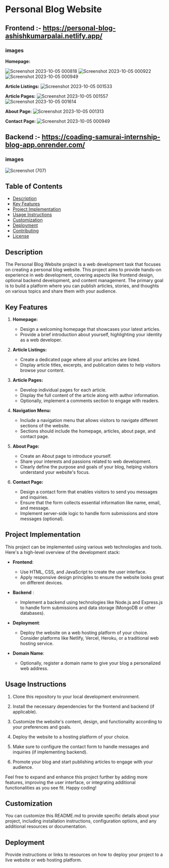 # Personal Blog Website
## Frontend  :- https://personal-blog-ashishkumarpalai.netlify.app/
### images 
**Homepage:**

![Screenshot 2023-10-05 000818](https://github.com/ashishkumarpalai/CODING-SAMURAI-INTERNSHIP-TASK/assets/112760336/9d0525e2-fa59-44d4-bc0a-fbc7ab63c72b)
![Screenshot 2023-10-05 000922](https://github.com/ashishkumarpalai/CODING-SAMURAI-INTERNSHIP-TASK/assets/112760336/3c75fe25-c8d3-4fa7-a732-28fbcce90957)
![Screenshot 2023-10-05 000949](https://github.com/ashishkumarpalai/CODING-SAMURAI-INTERNSHIP-TASK/assets/112760336/4549e7cb-a69e-4310-9778-01d5b4b6f7b5)

**Article Listings:**
![Screenshot 2023-10-05 001533](https://github.com/ashishkumarpalai/CODING-SAMURAI-INTERNSHIP-TASK/assets/112760336/063e7793-d0d7-4f52-97e8-a77d2363b629)

**Article Pages:**
![Screenshot 2023-10-05 001557](https://github.com/ashishkumarpalai/CODING-SAMURAI-INTERNSHIP-TASK/assets/112760336/f1a51e4e-1551-4b45-a815-4b70243c0baa)
![Screenshot 2023-10-05 001614](https://github.com/ashishkumarpalai/CODING-SAMURAI-INTERNSHIP-TASK/assets/112760336/b68aebc0-9e62-4124-8d92-c04eb5f2c1a2)

**About Page:**
![Screenshot 2023-10-05 001313](https://github.com/ashishkumarpalai/CODING-SAMURAI-INTERNSHIP-TASK/assets/112760336/fd762f66-e38b-4590-93a4-9d6d7f1eabf2)

**Contact Page:**
![Screenshot 2023-10-05 000949](https://github.com/ashishkumarpalai/CODING-SAMURAI-INTERNSHIP-TASK/assets/112760336/fb2ed708-23b8-49bf-9f59-466aa7061f68)



## Backend :- https://coading-samurai-internship-blog-app.onrender.com/

### images 

![Screenshot (707)](https://github.com/ashishkumarpalai/CODING-SAMURAI-INTERNSHIP-TASK/assets/112760336/e5316ee9-0bc4-49d1-843a-01f282aa6689)





## Table of Contents

- [Description](#description)
- [Key Features](#key-features)
- [Project Implementation](#project-implementation)
- [Usage Instructions](#usage-instructions)
- [Customization](#customization)
- [Deployment](#deployment)
- [Contributing](#contributing)
- [License](#license)

## Description

The Personal Blog Website project is a web development task that focuses on creating a personal blog website. This project aims to provide hands-on experience in web development, covering aspects like frontend design, optional backend development, and content management. The primary goal is to build a platform where you can publish articles, stories, and thoughts on various topics and share them with your audience.

## Key Features

1. **Homepage:**
   - Design a welcoming homepage that showcases your latest articles.
   - Provide a brief introduction about yourself, highlighting your identity as a web developer.

2. **Article Listings:**
   - Create a dedicated page where all your articles are listed.
   - Display article titles, excerpts, and publication dates to help visitors browse your content.

3. **Article Pages:**
   - Develop individual pages for each article.
   - Display the full content of the article along with author information.
   - Optionally, implement a comments section to engage with readers.

4. **Navigation Menu:**
   - Include a navigation menu that allows visitors to navigate different sections of the website.
   - Sections should include the homepage, articles, about page, and contact page.

5. **About Page:**
   - Create an About page to introduce yourself.
   - Share your interests and passions related to web development.
   - Clearly define the purpose and goals of your blog, helping visitors understand your website's focus.

6. **Contact Page:**
   - Design a contact form that enables visitors to send you messages and inquiries.
   - Ensure that the form collects essential information like name, email, and message.
   - Implement server-side logic to handle form submissions and store messages (optional).

## Project Implementation

This project can be implemented using various web technologies and tools. Here's a high-level overview of the development stack:

- **Frontend**:
  - Use HTML, CSS, and JavaScript to create the user interface.
  - Apply responsive design principles to ensure the website looks great on different devices.

- **Backend** :
  - Implement a backend using technologies like Node.js and Express.js to handle form submissions and data storage (MongoDB or other databases).

- **Deployment**:
  - Deploy the website on a web hosting platform of your choice. Consider platforms like Netlify, Vercel, Heroku, or a traditional web hosting service.

- **Domain Name**:
  - Optionally, register a domain name to give your blog a personalized web address.


## Usage Instructions

1. Clone this repository to your local development environment.

2. Install the necessary dependencies for the frontend and backend (if applicable).

3. Customize the website's content, design, and functionality according to your preferences and goals.

4. Deploy the website to a hosting platform of your choice.

5. Make sure to configure the contact form to handle messages and inquiries (if implementing backend).

6. Promote your blog and start publishing articles to engage with your audience.

Feel free to expand and enhance this project further by adding more features, improving the user interface, or integrating additional functionalities as you see fit. Happy coding!

## Customization

You can customize this README.md to provide specific details about your project, including installation instructions, configuration options, and any additional resources or documentation.

## Deployment

Provide instructions or links to resources on how to deploy your project to a live website or web hosting platform.


